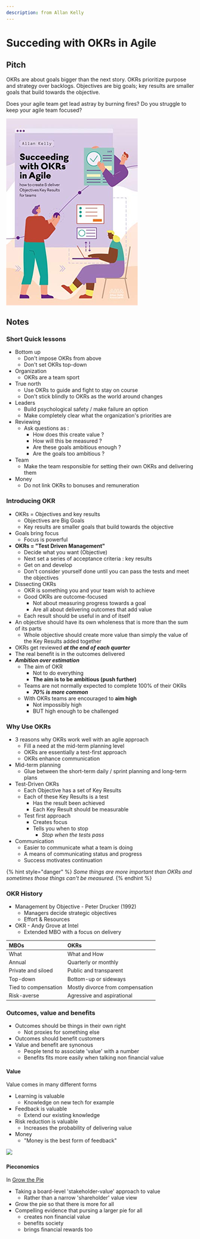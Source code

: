 ```yaml
---
description: from Allan Kelly
---
```


# Succeding with OKRs in Agile

## Pitch <a id="title"></a>

OKRs are about goals bigger than the next story. OKRs prioritize purpose and strategy over backlogs. Objectives are big goals; key results are smaller goals that build towards the objective.

Does your agile team get lead astray by burning fires? Do you struggle to keep your agile team focused?

![](../../../.gitbook/assets/image%20%28595%29.png)

## Notes

### Short Quick lessons

* Bottom up
  * Don't impose OKRs from above
  * Don't set OKRs top-down
* Organization
  * OKRs are a team sport
* True north
  * Use OKRs to guide and fight to stay on course
  * Don't stick blindly to OKRs as the world around changes
* Leaders
  * Build psychological safety / make failure an option
  * Make completely clear what the organization's priorities are
* Reviewing
  * Ask questions as :
    * How does this create value ?
    * How will this be measured ?
    * Are these goals ambitious enough ?
    * Are the goals too ambitious ?
* Team
  * Make the team responsible for setting their own OKRs and delivering them
* Money
  * Do not link OKRs to bonuses and remuneration

### Introducing OKR

* OKRs = Objectives and key results
  * Objectives are Big Goals
  * Key results are smaller goals that build towards the objective
* Goals bring focus
  * Focus is powerful
* **OKRs = "Test Driven Management"**
  * Decide what you want \(Objective\)
  * Next set a series of acceptance criteria : key results
  * Get on and develop
  * Don't consider yourself done until you can pass the tests and meet the objectives
* Dissecting OKRs
  * OKR is something you and your team wish to achieve
  * Good OKRs are outcome-focused
    * Not about measuring progress towards a goal
    * Are all about delivering outcomes that add value
  * Each result should be useful in and of itself
* An objective should have its own wholeness that is more than the sum of its parts
  * Whole objective should create more value than simply the value of the Key Results added together
* OKRs get reviewed _**at the end of each quarter**_
* The real benefit is in the outcomes delivered
* _**Ambition over estimation**_
  * The aim of OKR
    * Not to do everything
    * **The aim is to be ambitious \(push further\)**
  * Teams are not normally expected to complete 100% of their OKRs
    * _**70% is more common**_
  * With OKRs teams are encouraged to **aim high**
    * Not impossibly high
    * BUT high enough to be challenged

### Why Use OKRs

* 3 reasons why OKRs work well with an agile approach
  * Fill a need at the mid-term planning level
  * OKRs are essentially a test-first approach
  * OKRs enhance communication
* Mid-term planning
  * Glue between the short-term daily / sprint planning and long-term plans
* Test-Driven OKRs
  * Each Objective has a set of Key Results
  * Each of these Key Results is a test 
    * Has the result been achieved
    * Each Key Result should be measurable
  * Test first approach
    * Creates focus
    * Tells you when to stop 
      * _Stop when the tests pass_
* Communication
  * Easier to communicate what a team is doing
  * A means of communicating status and progress
  * Success motivates continuation

{% hint style="danger" %}
_Some things are more important than OKRs and sometimes those things can't be measured._
{% endhint %}

### OKR History

* Management by Objective - Peter Drucker \(1992\)
  * Managers decide strategic objectives
  * Effort & Resources 
* OKR - Andy Grove at Intel 
  * Extended MBO with a focus on delivery

| MBOs | OKRs |
| :--- | :--- |
| What | What and How |
| Annual | Quarterly or monthly |
| Private and siloed | Public and transparent |
| Top-down | Bottom-up or sideways |
| Tied to compensation | Mostly divorce from compensation |
| Risk-averse | Agressive and aspirational |

### Outcomes, value and benefits

* Outcomes should be things in their own right
  * Not proxies for something else
* Outcomes should benefit customers
* Value and benefit are synonous
  * People tend to associate 'value' with a number
  * Benefits fits more easily when talking non financial value

#### Value

Value comes in many different forms

* Learning is valuable
  * Knowledge on new tech for example
* Feedback is valuable
  * Extend our existing knowledge
* Risk reduction is valuable
  * Increases the probability of delivering value
* Money
  * "Money is the best form of feedback"

![](../../../.gitbook/assets/image%20%28597%29.png)

#### Pieconomics

In [Grow the Pie](https://www.amazon.fr/Grow-Pie-Companies-Deliver-Purpose/dp/1108494854) 

* Taking a board-level 'stakeholder-value' approach to value
  * Rather than a narrow 'shareholder' value view
* Grow the pie so that there is more for all
* Compelling evidence that pursing a larger pie for all
  * creates non financial value
  * benefits society
  * brings financial rewards too




